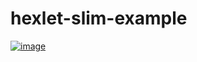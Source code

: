 # hexlet-slim-example
<a href="https://ibb.co/1M8Fd80"><img src="https://i.ibb.co/3vBgMBT/image.jpg" alt="image" border="0"></a>
